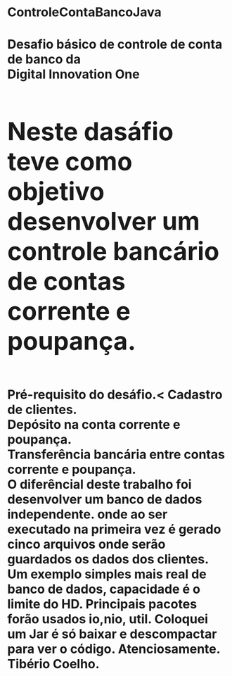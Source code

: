 # ControleContaBancoJava
<h1><b>Desafio básico de controle de conta de banco da <br>Digital Innovation One<b></b><h1>
Neste dasáfio teve como objetivo desenvolver um controle bancário de contas corrente e poupança.</b></h1><br>
<b>Pré-requisito do desáfio.</b><
  Cadastro de clientes.<br>
  Depósito na conta corrente e poupança.<br>
  Transferência bancária entre contas corrente e poupança.<br>
  O diferêncial deste trabalho foi desenvolver um banco de dados independente.
onde ao ser executado na primeira vez é gerado cinco arquivos onde serão guardados os dados dos clientes.
Um exemplo simples mais real de banco de dados, capacidade é o limite do HD.
Principais pacotes forão usados io,nio, util. 
Coloquei um Jar é só baixar e descompactar para ver o código.
Atenciosamente.
Tibério Coelho.


  

